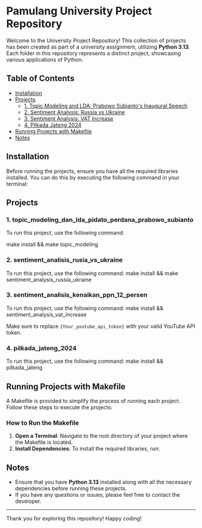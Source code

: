 # Pamulang University Project Repository

Welcome to the University Project Repository! This collection of projects has been created as part of a university assignment, utilizing **Python 3.13**. Each folder in this repository represents a distinct project, showcasing various applications of Python.

## Table of Contents
- [Installation](#installation)
- [Projects](#projects)
  - [1. Topic Modeling and LDA: Prabowo Subianto's Inaugural Speech](#1-topic-modeling-and-lda-prabowo-subiantos-inaugural-speech)
  - [2. Sentiment Analysis: Russia vs Ukraine](#2-sentiment-analysis-russia-vs-ukraine)
  - [3. Sentiment Analysis: VAT Increase](#3-sentiment-analysis-vat-increase)
  - [4. Pilkada Jateng 2024](#4-pilkada-jateng-2024)
- [Running Projects with Makefile](#running-projects-with-makefile)
- [Notes](#notes)

## Installation

Before running the projects, ensure you have all the required libraries installed. You can do this by executing the following command in your terminal:


## Projects

### 1. topic_modeling_dan_lda_pidato_perdana_prabowo_subianto

To run this project, use the following command:

   make install && make topic_modeling


### 2. sentiment_analisis_rusia_vs_ukraine

To run this project, use the following command:
    make install && make sentiment_analysis_russia_ukraine

### 3. sentiment_analisis_kenaikan_ppn_12_persen

To run this project, use the following command:
    make install && sentiment_analysis_vat_increase

Make sure to replace `{Your_youtube_api_token}` with your valid YouTube API token.

### 4. pilkada_jateng_2024

To run this project, use the following command:
    make install && pilkada_jateng




## Running Projects with Makefile

A Makefile is provided to simplify the process of running each project. Follow these steps to execute the projects:

### How to Run the Makefile

1. **Open a Terminal**: Navigate to the root directory of your project where the Makefile is located.
2. **Install Dependencies**: To install the required libraries, run:


## Notes

- Ensure that you have **Python 3.13** installed along with all the necessary dependencies before running these projects.
- If you have any questions or issues, please feel free to contact the developer.

---

Thank you for exploring this repository! Happy coding!








